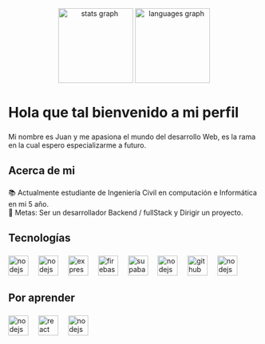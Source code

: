 <div align="center">
  <img src="https://github-readme-stats.vercel.app/api?username=NEOCHOCAPIC&hide_title=false&hide_rank=false&show_icons=true&include_all_commits=true&count_private=true&disable_animations=false&theme=dracula&locale=en&hide_border=false&order=1" height="150" alt="stats graph"  />
  <img src="https://github-readme-stats.vercel.app/api/top-langs?username=NEOCHOCAPIC&locale=es&hide_title=false&layout=compact&card_width=320&langs_count=5&theme=dracula&hide_border=false&order=2" height="150" alt="languages graph"  />
</div>

###

<h1 align="left">Hola que tal bienvenido a mi perfil</h1>

###

<p align="left">Mi nombre es Juan y me apasiona el mundo del desarrollo Web, es la rama en la cual espero especializarme a futuro.</p>

###

<h2 align="left">Acerca de mi</h2>

###

<p align="left">📚 Actualmente estudiante de Ingeniería Civil en computación e Informática en mi 5 año.<br>🎯 Metas: Ser un desarrollador Backend / fullStack y Dirigir un proyecto.</p>

###

<h2 align="left">Tecnologías</h2>

###

<div align="left">
    <img src="https://skillicons.dev/icons?i=js" height="40" alt="nodejs logo"  />
  <img width="12" />
  <img src="https://skillicons.dev/icons?i=nodejs" height="40" alt="nodejs logo"  />
  <img width="12" />
  <img src="https://skillicons.dev/icons?i=express" height="40" alt="express logo"  />
  <img width="12" />
  <img src="https://skillicons.dev/icons?i=firebase" height="40" alt="firebase logo"  />
  <img width="12" />
  <img src="https://skillicons.dev/icons?i=supabase" height="40" alt="supabase logo"  />
  <img width="12" />
    <img src="https://skillicons.dev/icons?i=git" height="40" alt="nodejs logo"  />
  <img width="12" />
  <img src="https://skillicons.dev/icons?i=github" height="40" alt="github logo"  />
  <img width="12" />
    <img src="https://skillicons.dev/icons?i=tailwindcss" height="40" alt="nodejs logo"  />
</div>

###

<h2 align="left">Por aprender</h2>

###

<div align="left">
    <img src="https://skillicons.dev/icons?i=ts" height="40" alt="nodejs logo"  />
  <img width="12" />
  <img src="https://skillicons.dev/icons?i=react" height="40" alt="react logo"  />
  <img width="12" />
   <img src="https://skillicons.dev/icons?i=astro" height="40" alt="nodejs logo"  />
  
</div>


